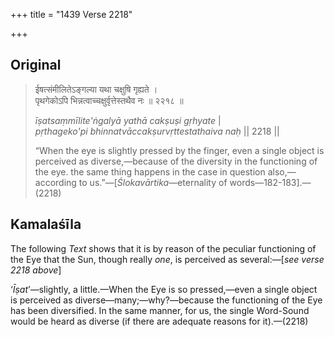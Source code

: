 +++
title = "1439 Verse 2218"

+++
## Original 
>
> ईषत्संमीलितेऽङ्गल्या यथा चक्षुषि गृह्यते ।  
> पृथगेकोऽपि भिन्नत्वाच्चक्षुर्वृत्तेस्तथैव नः ॥ २२१८ ॥ 
>
> *īṣatsaṃmīlite'ṅgalyā yathā cakṣuṣi gṛhyate* \|  
> *pṛthageko'pi bhinnatvāccakṣurvṛttestathaiva naḥ* \|\| 2218 \|\| 
>
> “When the eye is slightly pressed by the finger, even a single object is perceived as diverse,—because of the diversity in the functioning of the eye. the same thing happens in the case in question also,—according to us.”—[*Ślokavārtika*—eternality of words—182-183].—(2218)



## Kamalaśīla

The following *Text* shows that it is by reason of the peculiar functioning of the Eye that the Sun, though really *one*, is perceived as several:—[*see verse 2218 above*]

‘*Īṣat*’—slightly, a little.—When the Eye is so pressed,—even a single object is perceived as diverse—many;—why?—because the functioning of the Eye has been diversified. In the same manner, for us, the single Word-Sound would be heard as diverse (if there are adequate reasons for it).—(2218)


